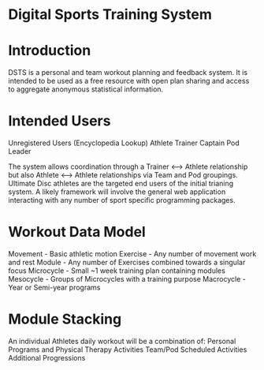 # Digital Sports Training System

# Introduction
DSTS is a personal and team workout planning and feedback system. It is intended to be used as a free resource with open plan sharing and access to aggregate anonymous statistical information.

# Intended Users
Unregistered Users (Encyclopedia Lookup)
Athlete
Trainer
Captain
Pod Leader

The system allows coordination through a Trainer <--> Athlete relationship but also Athlete <--> Athlete relationships via Team and Pod groupings. Ultimate Disc athletes are the targeted end users of the initial trianing system. A likely framework will involve the general web application interacting with any number of sport specific programming packages. 

# Workout Data Model
Movement - Basic athletic motion
Exercise - Any number of movement work and rest
Module - Any number of Exercises combined towards a singular focus
Microcycle - Small ~1 week training plan containing modules
Mesocycle - Groups of Microcycles with a training purpose
Macrocycle - Year or Semi-year programs

# Module Stacking
An individual Athletes daily workout will be a combination of:
Personal Programs and Physical Therapy Activities
Team/Pod Scheduled Activities
Additional Progressions
